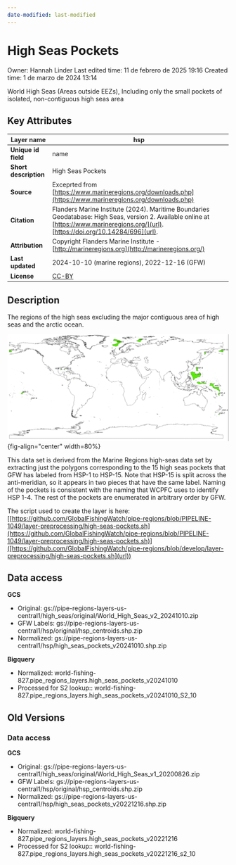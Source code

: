 ```yaml
---
date-modified: last-modified
---
```


# High Seas Pockets

Owner: Hannah Linder
Last edited time: 11 de febrero de 2025 19:16
Created time: 1 de marzo de 2024 13:14


World High Seas (Areas outside EEZs), Including only the small pockets of isolated, non-contiguous high seas area

## Key Attributes

| **Layer name** | hsp |
| --- | --- |
| **Unique id field** | name |
| **Short description** | High Seas Pockets |
| **Source** | Exceprted from [https://www.marineregions.org/downloads.php](https://www.marineregions.org/downloads.php) |
| **Citation** | Flanders Marine Institute (2024). Maritime Boundaries Geodatabase: High Seas, version 2. Available online at [https://www.marineregions.org/](url). [https://doi.org/10.14284/696](url). |
| **Attribution** | Copyright Flanders Marine Institute - [http://marineregions.org](http://marineregions.org/) |
| **Last updated** | 2024-10-10 (marine regions), 2022-12-16 (GFW) |
| **License** | [CC-BY](https://creativecommons.org/licenses/by/4.0/) |

## Description

The regions of the high seas excluding the major contiguous area of high seas and the arctic ocean.

![](../figures/high-seas-pockets.png){fig-align="center" width=80%}

This data set is derived from the Marine Regions high-seas data set by extracting just the polygons corresponding to the 15 high seas pockets that GFW has labeled from HSP-1 to HSP-15. Note that HSP-15 is split across the anti-meridian, so it appears in two pieces that have the same label. Naming of the pockets is consistent with the naming that WCPFC uses to identify HSP 1-4. The rest of the pockets are enumerated in arbitrary order by GFW.

The script used to create the layer is here: [[https://github.com/GlobalFishingWatch/pipe-regions/blob/PIPELINE-1049/layer-preprocessing/high-seas-pockets.sh](https://github.com/GlobalFishingWatch/pipe-regions/blob/PIPELINE-1049/layer-preprocessing/high-seas-pockets.sh)]([https://github.com/GlobalFishingWatch/pipe-regions/blob/develop/layer-preprocessing/high-seas-pockets.sh](url))

## Data access

**GCS**

- Original: gs://pipe-regions-layers-us-central1/high_seas/original/World_High_Seas_v2_20241010.zip
- GFW Labels: gs://pipe-regions-layers-us-central1/hsp/original/hsp_centroids.shp.zip
- Normalized: gs://pipe-regions-layers-us-central1/hsp/high_seas_pockets_v20241010.shp.zip

**Bigquery**

- Normalized: world-fishing-827.pipe_regions_layers.high_seas_pockets_v20241010
- Processed for S2 lookup:: world-fishing-827.pipe_regions_layers.high_seas_pockets_v20241010_S2_10

## Old Versions

### Data access

**GCS**

- Original: gs://pipe-regions-layers-us-central1/high_seas/original/World_High_Seas_v1_20200826.zip
- GFW Labels: gs://pipe-regions-layers-us-central1/hsp/original/hsp_centroids.shp.zip
- Normalized: gs://pipe-regions-layers-us-central1/hsp/high_seas_pockets_v20221216.shp.zip

**Bigquery**

- Normalized: world-fishing-827.pipe_regions_layers.high_seas_pockets_v20221216
- Processed for S2 lookup:: world-fishing-827.pipe_regions_layers.high_seas_pockets_v20221216_s2_10
